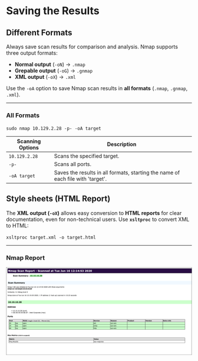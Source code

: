 # Saving the Results

## Different Formats

Always save scan results for comparison and analysis. Nmap supports three output formats:

- **Normal output** (`-oN`) → `.nmap`
- **Grepable output** (`-oG`) → `.gnmap`
- **XML output** (`-oX`) → `.xml`

Use the `-oA` option to save Nmap scan results in **all formats** (`.nmap`, `.gnmap`, `.xml`).

* * *

### All Formats

`sudo nmap 10.129.2.28 -p- -oA target`

| **Scanning Options** | **Description** |
| --- | --- |
| `10.129.2.28` | Scans the specified target. |
| `-p-` | Scans all ports. |
| `-oA target` | Saves the results in all formats, starting the name of each file with 'target'. |

## Style sheets (HTML Report)

The **XML output (`-oX`)** allows easy conversion to **HTML reports** for clear documentation, even for non-technical users. Use **`xsltproc`** to convert XML to HTML:

`xsltproc target.xml -o target.html`

* * *

### Nmap Report

![df1c1ff7a6f25eb7ec63f47a85e8a109.png](../_resources/df1c1ff7a6f25eb7ec63f47a85e8a109.png)

&nbsp;

